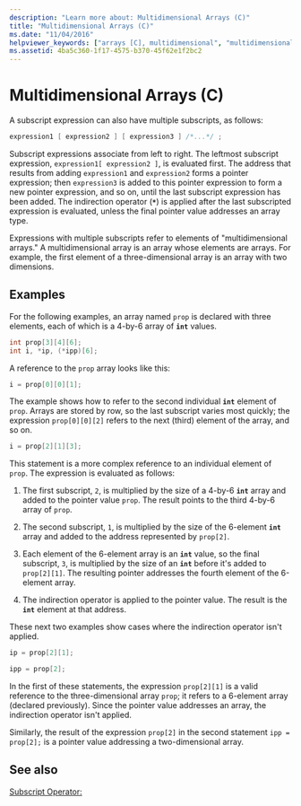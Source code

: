 ```yaml
---
description: "Learn more about: Multidimensional Arrays (C)"
title: "Multidimensional Arrays (C)"
ms.date: "11/04/2016"
helpviewer_keywords: ["arrays [C], multidimensional", "multidimensional arrays", "subscript expressions"]
ms.assetid: 4ba5c360-1f17-4575-b370-45f62e1f2bc2
---
```

# Multidimensional Arrays (C)

A subscript expression can also have multiple subscripts, as follows:

```c
expression1 [ expression2 ] [ expression3 ] /*...*/ ;
```

Subscript expressions associate from left to right. The leftmost subscript expression, `expression1[ expression2 ]`, is evaluated first. The address that results from adding `expression1` and `expression2` forms a pointer expression; then `expression3` is added to this pointer expression to form a new pointer expression, and so on, until the last subscript expression has been added. The indirection operator (**`*`**) is applied after the last subscripted expression is evaluated, unless the final pointer value addresses an array type.

Expressions with multiple subscripts refer to elements of "multidimensional arrays." A multidimensional array is an array whose elements are arrays. For example, the first element of a three-dimensional array is an array with two dimensions.

## Examples

For the following examples, an array named `prop` is declared with three elements, each of which is a 4-by-6 array of **`int`** values.

```c
int prop[3][4][6];
int i, *ip, (*ipp)[6];
```

A reference to the `prop` array looks like this:

```c
i = prop[0][0][1];
```

The example shows how to refer to the second individual **`int`** element of `prop`. Arrays are stored by row, so the last subscript varies most quickly; the expression `prop[0][0][2]` refers to the next (third) element of the array, and so on.

```c
i = prop[2][1][3];
```

This statement is a more complex reference to an individual element of `prop`. The expression is evaluated as follows:

1. The first subscript, `2`, is multiplied by the size of a 4-by-6 **`int`** array and added to the pointer value `prop`. The result points to the third 4-by-6 array of `prop`.

1. The second subscript, `1`, is multiplied by the size of the 6-element **`int`** array and added to the address represented by `prop[2]`.

1. Each element of the 6-element array is an **`int`** value, so the final subscript, `3`, is multiplied by the size of an **`int`** before it's added to `prop[2][1]`. The resulting pointer addresses the fourth element of the 6-element array.

1. The indirection operator is applied to the pointer value. The result is the **`int`** element at that address.

These next two examples show cases where the indirection operator isn't applied.

```c
ip = prop[2][1];

ipp = prop[2];
```

In the first of these statements, the expression `prop[2][1]` is a valid reference to the three-dimensional array `prop`; it refers to a 6-element array (declared previously). Since the pointer value addresses an array, the indirection operator isn't applied.

Similarly, the result of the expression `prop[2]` in the second statement `ipp = prop[2];` is a pointer value addressing a two-dimensional array.

## See also

[Subscript Operator:](../cpp/subscript-operator.md)
